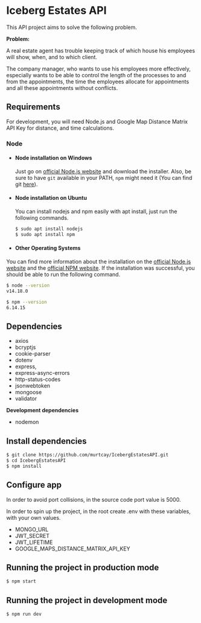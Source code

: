 # Iceberg Estates API

This API project aims to solve the following problem.

**Problem:**

A real estate agent has trouble keeping track of which house his employees will show, when, and to which client.

The company manager, who wants to use his employees more effectively, especially wants to be able to control the length of the processes to and from the appointments, the time the employees allocate for appointments and all these appointments without conflicts.

## Requirements

For development, you will need Node.js and Google Map Distance Matrix API Key for distance, and time calculations.

### Node
- #### Node installation on Windows

    Just go on [official Node.js website](https://nodejs.org/) and download the installer.
Also, be sure to have `git` available in your PATH, `npm` might need it (You can find git [here](https://git-scm.com/)).

- #### Node installation on Ubuntu

    You can install nodejs and npm easily with apt install, just run the following commands.
    ``` bash
    $ sudo apt install nodejs
    $ sudo apt install npm
    ```

- #### Other Operating Systems
You can find more information about the installation on the [official Node.js website](https://nodejs.org/) and the [official NPM website](https://npmjs.org/).
If the installation was successful, you should be able to run the following command.

``` bash
$ node --version
v14.18.0

$ npm --version
6.14.15

```


## Dependencies

- axios
- bcryptjs
- cookie-parser
- dotenv
- express,
- express-async-errors
- http-status-codes
- jsonwebtoken
- mongoose
- validator

**Development dependencies**
- nodemon


## Install dependencies
``` bash
$ git clone https://github.com/murtcay/IcebergEstatesAPI.git
$ cd IcebergEstatesAPI
$ npm install
```

## Configure app
In order to avoid port collisions, in the source code port value is 5000.

In order to spin up the project, in the root create .env with these variables, with your own values.

- MONGO_URL
- JWT_SECRET
- JWT_LIFETIME
- GOOGLE_MAPS_DISTANCE_MATRIX_API_KEY

## Running the project in production mode
``` bash
$ npm start
```

## Running the project in development mode
``` bash
$ npm run dev
```
